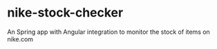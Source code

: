 # nike-stock-checker
An Spring app with Angular integration to monitor the stock of items on nike.com

